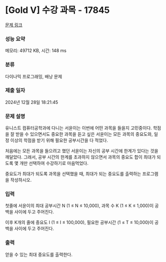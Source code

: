 # [Gold V] 수강 과목 - 17845 

[문제 링크](https://www.acmicpc.net/problem/17845) 

### 성능 요약

메모리: 49712 KB, 시간: 148 ms

### 분류

다이나믹 프로그래밍, 배낭 문제

### 제출 일자

2024년 12월 28일 18:21:45

### 문제 설명

<p>유니스트 컴퓨터공학과에 다니는 서윤이는 이번에 어떤 과목을 들을지 고민중이다. 학점을 잘 받을 수 있으면서도 중요한 과목을 듣고 싶은 서윤이는 모든 과목의 중요도와, 일정 이상의 학점을 받기 위해 필요한 공부시간을 다 적었다.</p>

<p>처음에는 모든 과목을 들으려고 했던 서윤이는 자신의 공부 시간에 한계가 있다는 것을 깨달았다. 그래서, 공부 시간의 한계를 초과하지 않으면서 과목의 중요도 합이 최대가 되도록 몇 개만 선택하여 수강하기로 마음먹었다.</p>

<p>중요도가 최대가 되도록 과목을 선택했을 때, 최대가 되는 중요도를 출력하는 프로그램을 작성하시오.</p>

### 입력 

 <p>첫줄에 서윤이의 최대 공부시간 N (1 ≤ N ≤ 10,000), 과목 수 K (1 ≤ K ≤ 1,000)이 공백을 사이에 두고 주어진다. </p>

<p>이후 K개의 줄에 중요도 I (1 ≤ I ≤ 100,000), 필요한 공부시간 (1 ≤ T ≤ 10,000)이 공백을 사이에 두고 주어진다. </p>

### 출력 

 <p>얻을 수 있는 최대 중요도를 출력한다.</p>

